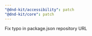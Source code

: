 ```yaml
---
"@dnd-kit/accessibility": patch
"@dnd-kit/core": patch
---
```


Fix typo in package.json repository URL
